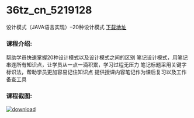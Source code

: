 # 36tz_cn_5219128
设计模式（JAVA语言实现）–20种设计模式
[下载地址](http://www.36tz.cn/article/5219128 "下载地址")
### 课程介绍:
帮助学员快速掌握20种设计模式以及设计模式之间的区别
笔记设计模式，用笔记串连所有知识点，让学员从一点一滴积累，学习过程无压力
笔记标题采用关键字标识法，帮助学员更加容易记住知识点
提供授课内容笔记作为课后复习以及工作备查工具

### 课程截图:
[![download](http://36tz.cn/muke_img/2021_03_2-85.png "下载地址")](http://www.36tz.cn "下载地址")

